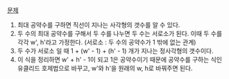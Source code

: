 [문제](https://school.programmers.co.kr/learn/courses/30/lessons/62048)

1. 최대 공약수를 구하면 직선이 지나는 사각형의 갯수를 알 수 있다.
2. 두 수의 최대 공약수를 구해서 두 수를 나누면 두 수는 서로소가 된다. 이때 두 수를 각각 w', h'라고 가정한다.
(서로소 : 두 수의 공약수가 1 밖에 없는 관계)
3. 두 수가 서로소 일 때 1 + (w' - 1) + (h' - 1) 개가 지나는 정사각형의 갯수이다.
4. 이 식을 정리하면 w' + h' - 1이 되고 1은 공약수이기 때문에 공약수를 구하는 식인 유클리드 호제법으로 바꾸고, w'와 h'을 원래의 w, h로 바꿔주면 된다.